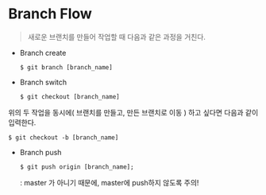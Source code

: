 # Branch Flow

> 새로운 브랜치를 만들어 작업할 때 다음과 같은 과정을 거친다.



- Branch create

  ```text
  $ git branch [branch_name]
  ```



- Branch switch

  ```text
  $ git checkout [branch_name]
  ```



위의 두 작업을 동시에( 브랜치를 만들고, 만든 브랜치로 이동 ) 하고 싶다면 다음과 같이 입력한다.

```text
$ git checkout -b [branch_name]
```



- Branch push

  ```text
  $ git push origin [branch_name];
  ```

  : master 가 아니기 때문에, master에 push하지 않도록 주의!